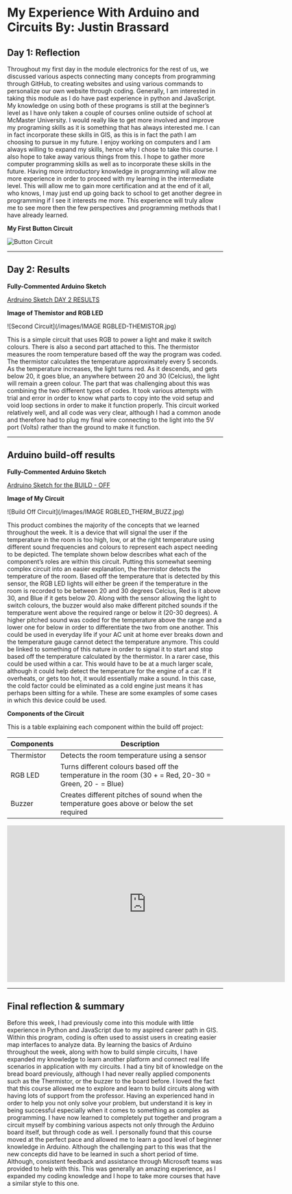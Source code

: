 # My Experience With Arduino and Circuits By: Justin Brassard

## Day 1: Reflection

Throughout my first day in the module electronics for the rest of us, we discussed various aspects connecting many concepts from programming through GitHub, to creating websites and using various commands to personalize our own website through coding. Generally, I am interested in taking this module as I do have past experience in python and JavaScript. My knowledge on using both of these programs is still at the beginner’s level as I have only taken a couple of courses online outside of school at McMaster University. I would really like to get more involved and improve my programing skills as it is something that has always interested me. I can in fact incorporate these skills in GIS, as this is in fact the path I am choosing to pursue in my future. I enjoy working on computers and I am always willing to expand my skills, hence why I chose to take this course. I also hope to take away various things from this. I hope to gather more computer programming skills as well as to incorporate these skills in the future. Having more introductory knowledge in programming will allow me more experience in order to proceed with my learning in the intermediate level. This will allow me to gain more certification and at the end of it all, who knows, I may just end up going back to school to get another degree in programming if I see it interests me more. This experience will truly allow me to see more then the few perspectives and programming methods that I have already learned. 


**My First Button Circuit**

![Button Circuit](images/IMG_20200520_192045.jpg)

------------------------------------------------------------------------------------------------------------------------------

## Day 2: Results

**Fully-Commented Arduino Sketch**

[Ardruino Sketch DAY 2 RESULTS](https://github.com/inspire-1a03/intersession-2020-JustinBrassard/blob/master/docs/RGB_LIGHT_WITH_THEMO.ino)


**Image of Themistor and RGB LED**


![Second Circuit](/images/IMAGE RGBLED-THEMISTOR.jpg)

This is a simple circuit that uses RGB to power a light and make it switch colours. There is also a second part attached to this. The thermistor measures the room temperature based off the way the program was coded. The thermistor calculates the temperature approximately every 5 seconds. As the temperature increases, the light turns red. As it descends, and gets below 20, it goes blue, an anywhere between 20 and 30 (Celcius), the light will remain a green colour. The part that was challenging about this was combining the two different types of codes. It took various attempts with trial and error in order to know what parts to copy into the void setup and void loop sections in order to make it function properly. This circuit worked relatively well, and all code was very clear, although I had a common anode and therefore had to plug my final wire connecting to the light into the 5V port (Volts) rather than the ground to make it function. 

------------------------------------------------------------------------------------------------------------------------------

## Arduino build-off results

**Fully-Commented Arduino Sketch**

[Ardruino Sketch for the BUILD - OFF](https://github.com/inspire-1a03/intersession-2020-JustinBrassard/blob/master/docs/RGB_LIGHT_THERMI_BUZZ.ino)

**Image of My Circuit**

![Build Off Circuit](/images/IMAGE RGBLED_THERM_BUZZ.jpg)

This product combines the majority of the concepts that we learned throughout the week. It is a device that will signal the user if the temperature in the room is too high, low, or at the right temperature using different sound frequencies and colours to represent each aspect needing to be depicted. The template shown below describes what each of the component’s roles are within this circuit.  Putting this somewhat seeming complex circuit into an easier explanation, the thermistor detects the temperature of the room. Based off the temperature that is detected by this sensor, the RGB LED lights will either be green if the temperature in the room is recorded to be between 20 and 30 degrees Celcius, Red is it above 30, and Blue if it gets below 20. Along with the sensor allowing the light to switch colours, the buzzer would also make different pitched sounds if the temperature went above the required range or below it (20-30 degrees). A higher pitched sound was coded for the temperature above the range and a lower one for below in order to differentiate the two from one another. This could be used in everyday life if your AC unit at home ever breaks down and the temperature gauge cannot detect the temperature anymore. This could be linked to something of this nature in order to signal it to start and stop based off the temperature calculated by the thermistor. In a rarer case, this could be used within a car. This would have to be at a much larger scale, although it could help detect the temperature for the engine of a car. If it overheats, or gets too hot, it would essentially make a sound. In this case, the cold factor could be eliminated as a cold engine just means it has perhaps been sitting for a while. These are some examples of some cases in which this device could be used.

**Components of the Circuit**

This is a table explaining each component within the build off project:

|   Components     | Description |
|------------------|-------------|
|   Thermistor     | Detects the room temperature using a sensor|
|    RGB LED       | Turns different colours based off the temperature in the room (30 + = Red, 20-30 = Green, 20 - = Blue)|
|     Buzzer       | Creates different pitches of sound when the temperature goes above or below the set required|



<iframe width="648" height="365" src="https://www.youtube.com/embed/EZL8S-n6DTc" frameborder="0" allow="accelerometer; autoplay; encrypted-media; gyroscope; picture-in-picture" allowfullscreen></iframe>

------------------------------------------------------------------------------------------------------------------------------

## Final reflection & summary

Before this week, I had previously come into this module with little experience in Python and JavaScript due to my aspired career path in GIS. Within this program, coding is often used to assist users in creating easier map interfaces to analyze data. By learning the basics of Arduino throughout the week, along with how to build simple circuits, I have expanded my knowledge to learn another platform and connect real life scenarios in application with my circuits. I had a tiny bit of knowledge on the bread board previously, although I had never really applied components such as the Thermistor, or the buzzer to the board before. I loved the fact that this course allowed me to explore and learn to build circuits along with having lots of support from the professor. Having an experienced hand in order to help you not only solve your problem, but understand it is key in being successful especially when it comes to something as complex as programming. I have now learned to completely put together and program a circuit myself by combining various aspects not only through the Arduino board itself, but through code as well. I personally found that this course moved at the perfect pace and allowed me to learn a good level of beginner knowledge in Arduino. Although the challenging part to this was that the new concepts did have to be learned in such a short period of time. Although, consistent feedback and assistance through Microsoft teams was provided to help with this. This was generally an amazing experience, as I expanded my coding knowledge and I hope to take more courses that have a similar style to this one.
